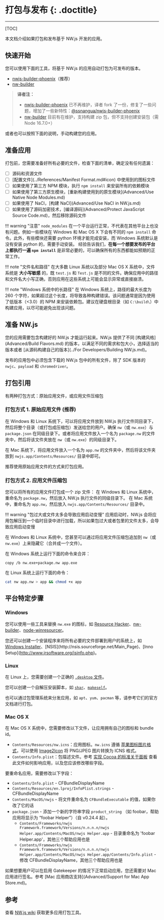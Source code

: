 # 打包与发布 {: .doctitle}
---

[TOC]

本文档介绍如果打包和发布基于 NW.js 开发的应用。

## 快速开始

您可以使用下面的工具，将基于 NW.js 的应用自动打包为可发布的版本。

* [nwjs-builder-phoenix](https://github.com/evshiron/nwjs-builder-phoenix)（推荐）
* [nw-builder](https://github.com/nwjs-community/nw-builder)

> **译者注：**
> 
> - [nwjs-builder-phoenix](https://github.com/evshiron/nwjs-builder-phoenix) 已不再维护，译者 fork 了一份，修复了一些问题，增加了一些新特性：[@ssnangua/nwjs-builder-phoenix](https://www.npmjs.com/package/@ssnangua/nwjs-builder-phoenix)
> - [nw-builder](https://github.com/nwjs-community/nw-builder) 目前有在维护，支持构建 zip 包，但不支持创建安装包（需 Node 16.7.0+）

或者也可以按照下面的说明，手动构建您的应用。

## 准备应用

打包前，您需要准备好所有必要的文件，检查下面的清单，确定没有任何遗漏：

* [ ] 源码和资源文件
* [ ] [配置文件](../References/Manifest Format.md#icon) 中使用到的图标文件
* [ ] 如果使用了第三方 NPM 模块，执行 `npm install` 来安装所有的依赖模块
* [ ] 如果使用了第三方原生模块，[重新构建使用到的原生模块](Advanced/Use Native Node Modules.md)
* [ ] 如果使用了 NaCl，[构建 NaCl](Advanced/Use NaCl in NW.js.md)
* [ ] 如果使用了源码加密技术，[编译源码](Advanced/Protect JavaScript Source Code.md)，然后移除源码文件

!!! warning "注意"
    `node_modules` 在一个平台运行正常，不代表在其他平台上也没有问题。例如一些模块在 Windows 和 Mac OS X 下会有不同的 `npm install` 命令。此外，有些模块还需要 python 环境才能完成安装，而 Windows 系统默认是没有安装 python 的，需要手动安装。
    经验告诉我们，**在每一个想要发布的平台上都执行一遍 `npm install`** 是非常必要的，可以确保所有的东西都能如预期的正常工作。 

!!! note "文件名和路径"
    在大多数 Linux 系统以及部分 Mac OS X 系统中，文件系统是 **大小写敏感** 的，既 `test.js` 和 `Test.js` 是不同的文件。确保应用中的路径和文件名大小写正确，否则应用在这些系统上可能会显示异常或直接崩溃。

!!! note "Windows 系统中的长路径"
    在 Windows 系统上，路径的最大长度为 260 个字符，如果超过这个长度，将导致各种构建错误。该问题通常是因为使用了低版本（<3.0）的 NPM 来安装依赖包。建议在硬盘根目录（如 `C:\build\`）中构建应用，以尽可能避免出现该问题。

## 准备 NW.js

您的应用需要包含构建好的 NW.js 才能运行起来。NW.js 提供了不同 [构建风格](Advanced/Build Flavors.md) 的版本，以满足不同的需求和包大小，选择适当的版本或者 [从源码构建自己的版本](../For Developers/Building NW.js.md)。

发布的应用包中必须包含下载的 NW.js 包中的所有文件，除了 SDK 版本的 `nwjc`、`payload` 和 `chromedriver`。

## 打包引用

有两种打包方式：原始应用文件，或应用文件压缩包

### 打包方式 1. 原始应用文件 (推荐)

在 Windows 和 Linux 系统下，可以将应用文件放到 NW.js 执行文件同目录下，然后将整个目录（或打包成压缩包）发送给您的用户。确保 `nw`（或 `nw.exe`）与 `package.json` 在同级目录下。或者将应用文件放入一个名为 `package.nw` 的文件夹中，然后将该文件夹放在 `nw`（或 `nw.exe`）的同级目录下。

在 Mac 系统下，将应用文件放入一个名为 `app.nw` 的文件夹中，然后将该文件夹放到 `nwjs.app/Contents/Resources/` 目录中即可。

推荐使用原始应用文件的方式来打包应用。

### 打包方式 2. 应用文件压缩包

您可以将所有的应用文件打包成一个 zip 文件：
在 Windows 和 Linux 系统中，重命名为 `package.nw`，然后放入 NW.js 执行文件的同级目录下。
在 Mac 系统中，重命名为 `app.nw`，然后放入 `nwjs.app/Contents/Resources/` 目录中。

!!! warning "包过大或文件太多会导致应用启动变慢"
    应用启动时，NW.js 会将应用包解压到一个临时目录中进行加载，所以如果包过大或者包里的文件太多，会导致应用启动变慢

在 Windows 和 Linux 系统中，您甚至可以通过将应用文件压缩包追加到 `nw`（或 `nw.exe`）上来隐藏它（合并成一个文件）。

在 Windows 系统上运行下面的命令来合并：
```batch
copy /b nw.exe+package.nw app.exe
```

在 Linux 系统上运行下面的命令：
```bash
cat nw app.nw > app && chmod +x app 
```

## 平台特定步骤

### Windows

您可以使用一些工具来替换 `nw.exe` 的图标，如 [Resource Hacker](http://www.angusj.com/resourcehacker/)、[nw-builder](https://github.com/mllrsohn/node-webkit-builder)、[node-winresourcer](https://github.com/felicienfrancois/node-winresourcer)。

您还可以创建一个安装程序来将所有必要的文件部署到用户的系统上，如 [Windows Installer](https://msdn.microsoft.com/en-us/library/cc185688(VS.85).aspx)、[NSIS](http://nsis.sourceforge.net/Main_Page)、[Inno Setup](http://www.jrsoftware.org/isinfo.php)。

### Linux

在 Linux 上，您需要创建一个正确的 [`.desktop` 文件](https://wiki.archlinux.org/index.php/Desktop_Entries)。

您可以创建一个自解压安装脚本，如 [`shar`](https://en.wikipedia.org/wiki/Shar)、[`makeself`](http://stephanepeter.com/makeself/)。

也可以通过包管理系统来分发应用，如 `apt`、`yum`、`pacman` 等，请参考它们的官方文档进行打包。

### Mac OS X

在 Mac OS X 系统中，您需要修改以下文件，让应用拥有自己的图标和 bundle id。

* `Contents/Resources/nw.icns`：应用图标。`nw.icns` 遵循 [苹果图标图片格式](https://en.wikipedia.org/wiki/Apple_Icon_Image_format)，可以使用 [Image2Icon](http://www.img2icnsapp.com/) 将 PNG/JPEG 图片转换为 ICNS 格式。
* `Contents/Info.plist`：包描述文件。参考 [实现 Cocoa 的标准关于面板](http://cocoadevcentral.com/articles/000071.php) 查看此文件如何影响应用，以及您应该修改哪些字段。

要重命名应用，需要修改以下字段：

* `Contents/Info.plist` - CFBundleDisplayName
* `Contents/Resources/en.lproj/InfoPlist.strings` - CFBundleDisplayName
* `Contents/MacOS/nwjs` - 将文件重命名为 `CFBundleExecutable` 的值，如果你改了它的话
* `package.json` - 添加一个新的字符串字段 `product_string` （如 foobar，帮助应用将显示为 “foobar Helper”）（自 v0.24.4 起）。
  * `Contents/Frameworks/nwjs Framework.framework/Versions/n.n.n.n/nwjs Helper.app/Contents/MacOS/nwjs Helper.app` - 目录重命名为 'foobar Helper.app'，其他三个帮助应用也是
  * `Contents/Frameworks/nwjs Framework.framework/Versions/n.n.n.n/nwjs Helper.app/Contents/MacOS/nwjs Helper.app/Contents/Info.plist` - 修改 CFBundleDisplayName，其他三个帮助应用也是

如果想要用户可以在启用 Gatekeeper 的情况下正常启动应用，您还需要对 Mac 应用进行签名。参考 [Mac 应用商店支持](Advanced/Support for Mac App Store.md)。

## 参考

查看 [NW.js wiki](https://github.com/nwjs/nw.js/wiki/How-to-package-and-distribute-your-apps) 获取更多应用打包工具。
